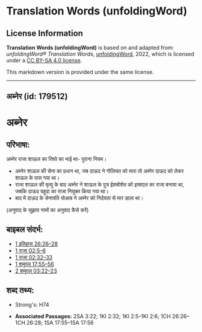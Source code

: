# Translation Words (unfoldingWord)

## License Information

**Translation Words (unfoldingWord)** is based on and adapted from: _unfoldingWord® Translation Words_, [unfoldingWord](https://unfoldingword.org/utw), 2022, which is licensed under a [CC BY-SA 4.0 license](https://creativecommons.org/licenses/by-sa/4.0/legalcode.en).

This markdown version is provided under the same license.



--------------------------------

## अब्नेर (id: 179512)

अब्नेर
======

परिभाषा:
--------

अब्नेर राजा शाऊल का रिश्ते का भाई था\- पुराना नियम।

* अब्नेर शाऊल की सेना का प्रधान था, जब दाऊद ने गोलियत को मारा तो अब्नेर दाऊद को लेकर शाऊल के पास गया था।
* राजा शाऊल की मृत्यु के बाद अब्नेर ने शाऊल के पुत्र ईशबोशेत को इस्राएल का राजा बनाया था, जबकि दाऊद यहूदा का राजा नियुक्त किया गया था।
* बाद में दाऊद के सेनापति योआब ने अब्नेर को निर्दयता से मार डाला था।

(अनुवाद के सुझाव नामों का अनुवाद कैसे करें)

बाइबल संदर्भ:
-------------

* [1 इतिहास 26:26–28](https://ref.ly/1Chr0:0)
* [1 राजा 02:5–6](https://ref.ly/1Kgs0:0)
* [1 राजा 02:32–33](https://ref.ly/1Kgs0:0)
* [1 शमूएल 17:55–56](https://ref.ly/1Sam0:0)
* [2 शमूएल 03:22–23](https://ref.ly/2Sam0:0)

शब्द तथ्य:
----------

* Strong's: H74

* **Associated Passages:** 2SA 3:22; 1KI 2:32; 1KI 2:5–1KI 2:6; 1CH 26:26–1CH 26:28; 1SA 17:55–1SA 17:56

